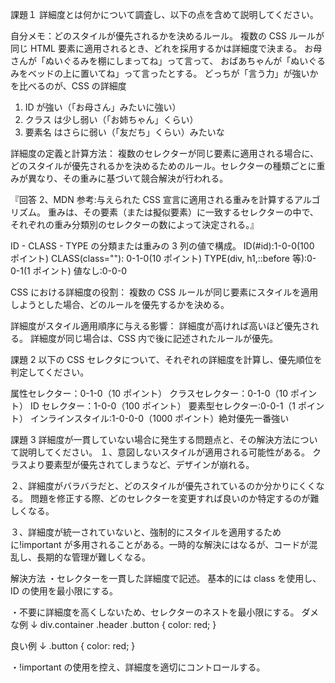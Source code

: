 課題１
詳細度とは何かについて調査し、以下の点を含めて説明してください。

自分メモ：どのスタイルが優先されるかを決めるルール。
複数の CSS ルールが同じ HTML 要素に適用されるとき、どれを採用するかは詳細度で決まる。
お母さんが「ぬいぐるみを棚にしまってね」って言って、
おばあちゃんが「ぬいぐるみをベッドの上に置いてね」って言ったとする。
どっちが「言う力」が強いかを比べるのが、CSS の詳細度

1. ID が強い（「お母さん」みたいに強い）
2. クラス は少し弱い（「お姉ちゃん」くらい）
3. 要素名 はさらに弱い（「友だち」くらい）みたいな

詳細度の定義と計算方法：
複数のセレクターが同じ要素に適用される場合に、どのスタイルが優先されるかを決めるためのルール。セレクターの種類ごとに重みが異なり、その重みに基づいて競合解決が行われる。

『回答 2、MDN 参考:与えられた CSS 宣言に適用される重みを計算するアルゴリズム。
重みは、その要素（または擬似要素）に一致するセレクターの中で、それぞれの重み分類別のセレクターの数によって決定される。』

ID - CLASS - TYPE の分類または重みの 3 列の値で構成。
ID(#id):1-0-0(100 ポイント)
CLASS(class=""): 0-1-0(10 ポイント)
TYPE(div, h1,::before 等):0-0-1(1 ポイント)
値なし:0-0-0

CSS における詳細度の役割：
複数の CSS ルールが同じ要素にスタイルを適用しようとした場合、どのルールを優先するかを決める。

詳細度がスタイル適用順序に与える影響：
詳細度が高ければ高いほど優先される。
詳細度が同じ場合は、CSS 内で後に記述されたルールが優先。

課題 2
以下の CSS セレクタについて、それぞれの詳細度を計算し、優先順位を判定してください。

属性セレクター：0-1-0（10 ポイント）
クラスセレクター：0-1-0（10 ポイント）
ID セレクター：1-0-0（100 ポイント）
要素型セレクター:0-0-1（1 ポイント）
インラインスタイル:1-0-0-0（1000 ポイント）絶対優先一番強い

課題 3
詳細度が一貫していない場合に発生する問題点と、その解決方法について説明してください。
１、意図しないスタイルが適用される可能性がある。
クラスより要素型が優先されてしまうなど、デザインが崩れる。

２、詳細度がバラバラだと、どのスタイルが優先されているのか分かりにくくなる。
問題を修正する際、どのセレクターを変更すれば良いのか特定するのが難しくなる。

３、詳細度が統一されていないと、強制的にスタイルを適用するために!important が多用されることがある。一時的な解決にはなるが、コードが混乱し、長期的な管理が難しくなる。

解決方法
・セレクターを一貫した詳細度で記述。
基本的には class を使用し、ID の使用を最小限にする。

・不要に詳細度を高くしないため、セレクターのネストを最小限にする。
ダメな例 ↓
div.container .header .button {
color: red;
}

良い例 ↓
.button {
color: red;
}

・!important の使用を控え、詳細度を適切にコントロールする。
